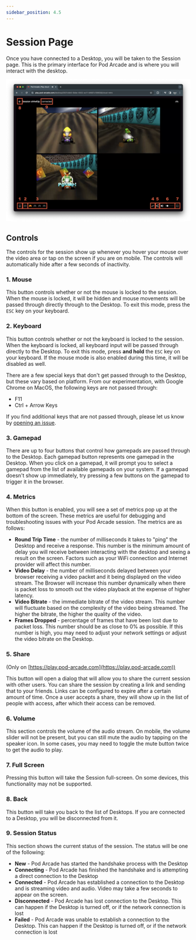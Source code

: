 ```yaml
---
sidebar_position: 4.5
---
```


# Session Page
Once you have connected to a Desktop, you will be taken to the Session page. This is the primary interface for Pod Arcade and is where you will interact with the desktop.

![Session Page](/img/screenshots/session.png)

## Controls
The controls for the session show up whenever you hover your mouse over the video area or tap on the screen if you are on mobile. The controls will automatically hide after a few seconds of inactivity.

### 1. Mouse
This button controls whether or not the mouse is locked to the session. When the mouse is locked, it will be hidden and mouse movements will be passed through directly through to the Desktop. To exit this mode, press the `ESC` key on your keyboard.

### 2. Keyboard
This button controls whether or not the keyboard is locked to the session. When the keyboard is locked, all keyboard input will be passed through directly to the Desktop. To exit this mode, press **and hold** the `ESC` key on your keyboard. If the mouse mode is also enabled during this time, it will be disabled as well.

There are a few special keys that don't get passed through to the Desktop, but these vary based on platform. From our experimentation, with Google Chrome on MacOS, the following keys are not passed through:
- F11
- Ctrl + Arrow Keys

If you find additional keys that are not passed through, please let us know by [opening an issue](https://github.com/pod-arcade/pod-arcade/issues).

### 3. Gamepad
There are up to four buttons that control how gamepads are passed through to the Desktop. Each gamepad button represents one gamepad in the Desktop. When you click on a gamepad, it will prompt you to select a gamepad from the list of available gamepads on your system. If a gamepad doesn't show up immediately, try pressing a few buttons on the gamepad to trigger it in the browser.

### 4. Metrics
When this button is enabled, you will see a set of metrics pop up at the bottom of the screen. These metrics are useful for debugging and troubleshooting issues with your Pod Arcade session. The metrics are as follows:
- **Round Trip Time** - the number of milliseconds it takes to "ping" the Desktop and receive a response. This number is the minimum amount of delay you will receive between interacting with the desktop and seeing a result on the screen. Factors such as your WiFi connection and Internet provider will affect this number.
- **Video Delay** - the number of milliseconds delayed between your browser receiving a video packet and it being displayed on the video stream. The Browser will increase this number dynamically when there is packet loss to smooth out the video playback at the expense of higher latency.
- **Video Bitrate** - the immediate bitrate of the video stream. This number will fluctuate based on the complexity of the video being streamed. The higher the bitrate, the higher the quality of the video.
- **Frames Dropped** - percentage of frames that have been lost due to packet loss. This number should be as close to 0% as possible. If this number is high, you may need to adjust your network settings or adjust the video bitrate on the Desktop.

### 5. Share
(Only on [https://play.pod-arcade.com](https://play.pod-arcade.com))

This button will open a dialog that will allow you to share the current session with other users. You can share the session by creating a link and sending that to your friends. Links can be configured to expire after a certain amount of time. Once a user accepts a share, they will show up in the list of people with access, after which their access can be removed.

### 6. Volume
This section controls the volume of the audio stream. On mobile, the volume slider will not be present, but you can still mute the audio by tapping on the speaker icon. In some cases, you may need to toggle the mute button twice to get the audio to play.

### 7. Full Screen
Pressing this button will take the Session full-screen. On some devices, this functionality may not be supported.

### 8. Back
This button will take you back to the list of Desktops. If you are connected to a Desktop, you will be disconnected from it.

### 9. Session Status
This section shows the current status of the session. The status will be one of the following:
- **New** - Pod Arcade has started the handshake process with the Desktop
- **Connecting** - Pod Arcade has finished the handshake and is attempting a direct connection to the Desktop
- **Connected** - Pod Arcade has established a connection to the Desktop and is streaming video and audio. Video may take a few seconds to appear on the screen.
- **Disconnected** - Pod Arcade has lost connection to the Desktop. This can happen if the Desktop is turned off, or if the network connection is lost
- **Failed** - Pod Arcade was unable to establish a connection to the Desktop. This can happen if the Desktop is turned off, or if the network connection is lost